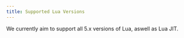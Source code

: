 ```yaml
---
title: Supported Lua Versions
---
```


We currently aim to support all 5.x versions of Lua, aswell as Lua JIT.
